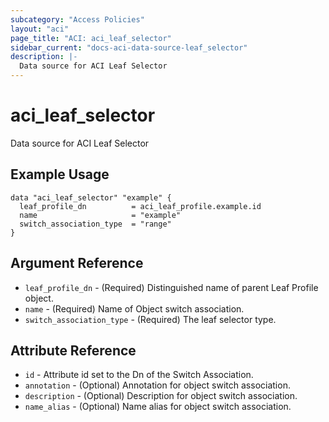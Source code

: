```yaml
---
subcategory: "Access Policies"
layout: "aci"
page_title: "ACI: aci_leaf_selector"
sidebar_current: "docs-aci-data-source-leaf_selector"
description: |-
  Data source for ACI Leaf Selector
---
```


# aci_leaf_selector

Data source for ACI Leaf Selector

## Example Usage

```hcl
data "aci_leaf_selector" "example" {
  leaf_profile_dn          = aci_leaf_profile.example.id
  name                     = "example"
  switch_association_type  = "range"
}
```

## Argument Reference

- `leaf_profile_dn` - (Required) Distinguished name of parent Leaf Profile object.
- `name` - (Required) Name of Object switch association.
- `switch_association_type` - (Required) The leaf selector type.

## Attribute Reference

- `id` - Attribute id set to the Dn of the Switch Association.
- `annotation` - (Optional) Annotation for object switch association.
- `description` - (Optional) Description for object switch association.
- `name_alias` - (Optional) Name alias for object switch association.
